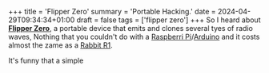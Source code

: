 +++
title = 'Flipper Zero'
summary = 'Portable Hacking.'
date = 2024-04-29T09:34:34+01:00
draft = false
tags = ['flipper zero']
+++
So I heard about [**Flipper Zero**](https://www.youtube.com/watch?v=44O-FNvj8Aw), a portable device that emits and clones several tyes of radio waves, Nothing that you couldn't do with a [Raspberri Pi](https://www.raspberrypi.org/)/[Arduino](https://www.arduino.cc/) and it costs almost the zame as a [Rabbit R1](https://www.rabbit.tech/).

It's funny that a simple 

